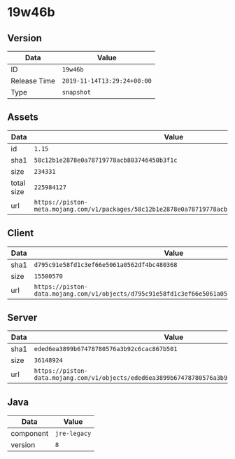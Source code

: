 # 19w46b

## Version

|**Data**        | **Value**                 |
|----------------|-------------------------|
| ID   | ```19w46b```   |
| Release Time   | ```2019-11-14T13:29:24+00:00```   |
| Type   | ```snapshot```   |

## Assets

|**Data**        | **Value**                 |
|----------------|-------------------------|
| id   | ```1.15```   |
| sha1   | ```58c12b1e2878e0a78719778acb803746450b3f1c```   |
| size   | ```234331```   |
| total size  | ```225984127```  |
| url       | ```https://piston-meta.mojang.com/v1/packages/58c12b1e2878e0a78719778acb803746450b3f1c/1.15.json``` |

## Client

|**Data**        | **Value**                 |
|----------------|-------------------------|
| sha1   | ```d795c91e58fd1c3ef66e5061a0562df4bc480368```   |
| size   | ```15500570```   |
| url       | ```https://piston-data.mojang.com/v1/objects/d795c91e58fd1c3ef66e5061a0562df4bc480368/client.jar``` |

## Server

|**Data**        | **Value**                 |
|----------------|-------------------------|
| sha1   | ```eded6ea3899b67478780576a3b92c6cac867b501```   |
| size   | ```36148924```   |
| url       | ```https://piston-data.mojang.com/v1/objects/eded6ea3899b67478780576a3b92c6cac867b501/server.jar``` |

## Java

|**Data**        | **Value**                 |
|----------------|-------------------------|
| component   | ```jre-legacy```   |
| version   | ```8```   |